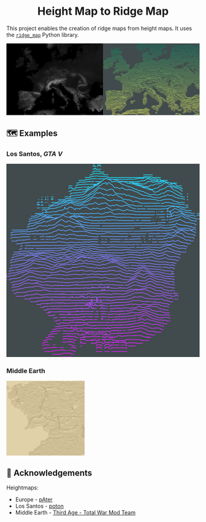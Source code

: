 <h1 align="center" padding="100">Height Map to Ridge Map</h1>

This project enables the creation of ridge maps from height maps. It uses the [`ridge_map`](https://github.com/ColCarroll/ridge_map) Python library.

<img src="https://github.com/jamesalexatkin/heightmap-to-ridgemap/raw/master/example.png"/>

## 🗺️ Examples

### Los Santos, _GTA V_
<img src="https://github.com/jamesalexatkin/heightmap-to-ridgemap/raw/master/output/los_santos.png"/>

### Middle Earth
<img src="https://github.com/jamesalexatkin/heightmap-to-ridgemap/raw/master/output/middle_earth.png"/>





## 🙏 Acknowledgements

Heightmaps:
* Europe - [pAter](https://www.tt-forums.net/viewtopic.php?f=60&t=58325&view=previous)
* Los Santos - [poton](https://old.reddit.com/r/GTAV/comments/2e30dh/gta_v_heightmap/)
* Middle Earth - [Third Age - Total War Mod Team](https://www.moddb.com/mods/third-age-total-war)
